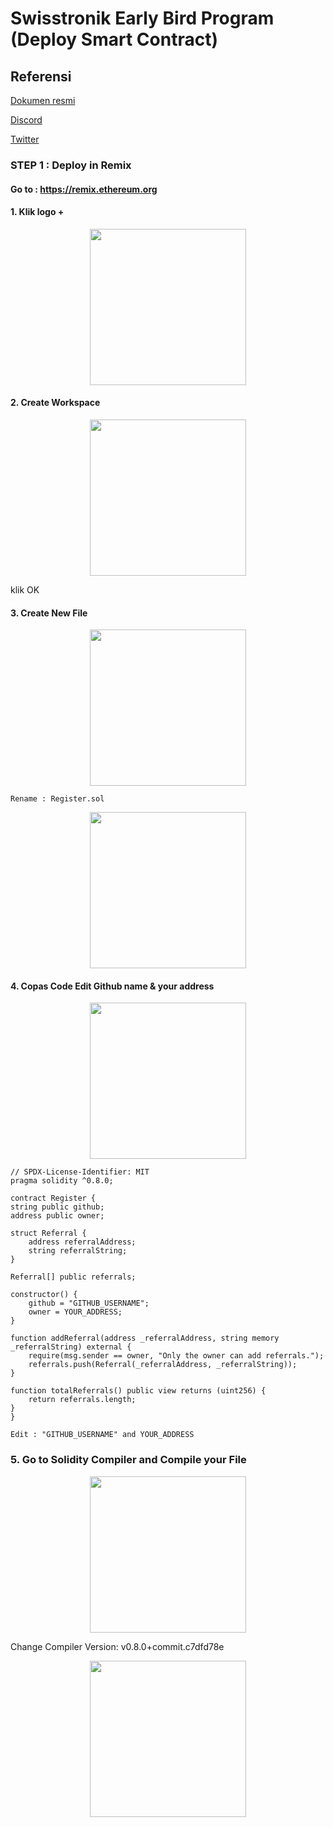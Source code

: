 # Swisstronik Early Bird Program (Deploy Smart Contract)


## Referensi

[Dokumen resmi](https://www.swisstronik.com/early-bird-announcement?utm_source=twitter&utm_medium=promo&utm_campaign=EB0623&utm_team=mktld&utm_channel=own_web&utm_creative=0&utm_lang=en&utm_date=jun21)

[Discord](https://discord.com/invite/MsDs3M3uX5)

[Twitter](https://twitter.com/swisstronik)

### STEP 1 : Deploy in Remix

#### Go to : https://remix.ethereum.org

#### 1. Klik logo + 

<p align="center">
 <img height="250" height="auto" src="https://raw.githubusercontent.com/arapzz/Swisstronik_Early/main/Image/Screenshot%202023-06-28%20134618.png">
</p>

#### 2. Create Workspace 

<p align="center">
 <img height="250" height="auto" src="https://raw.githubusercontent.com/arapzz/Swisstronik_Early/main/Image/Screenshot%202023-06-28%20134649.png">
</p>

klik OK

#### 3. Create New File 

<p align="center">
 <img height="250" height="auto" src="https://raw.githubusercontent.com/arapzz/Swisstronik_Early/main/Image/Screenshot%202023-06-28%20134700.png">
</p>

```
Rename : Register.sol
```

<p align="center">
 <img height="250" height="auto" src="https://raw.githubusercontent.com/arapzz/Swisstronik_Early/main/Image/Screenshot%202023-06-28%20134716.png">

 #### 4. Copas Code Edit Github name & your address

 <p align="center">
 <img height="250" height="auto" src="https://raw.githubusercontent.com/arapzz/Swisstronik_Early/main/Image/Screenshot%202023-06-28%20134826.png">

```
// SPDX-License-Identifier: MIT
pragma solidity ^0.8.0;

contract Register {
string public github;
address public owner;

struct Referral {
    address referralAddress;
    string referralString;
}

Referral[] public referrals;

constructor() {
    github = "GITHUB_USERNAME";
    owner = YOUR_ADDRESS;
}

function addReferral(address _referralAddress, string memory _referralString) external {
    require(msg.sender == owner, "Only the owner can add referrals.");
    referrals.push(Referral(_referralAddress, _referralString));
}

function totalReferrals() public view returns (uint256) {
    return referrals.length;
}
}
```

```
Edit : "GITHUB_USERNAME" and YOUR_ADDRESS
```
### 5. Go to Solidity Compiler and Compile your File

 <p align="center">
 <img height="250" height="auto" src="https://raw.githubusercontent.com/arapzz/Swisstronik_Early/main/Image/Screenshot%202023-06-28%20134826.png">


Change Compiler Version: v0.8.0+commit.c7dfd78e

 <p align="center">
 <img height="250" height="auto" src="https://raw.githubusercontent.com/arapzz/Swisstronik_Early/main/Image/Screenshot%202023-06-28%20134942.png">
